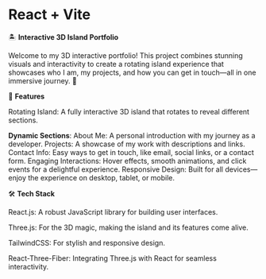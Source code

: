 # React + Vite

🏝️ **Interactive 3D Island Portfolio**

Welcome to my 3D interactive portfolio! This project combines stunning visuals and interactivity to create a rotating island experience that showcases who I am, my projects, and how you can get in touch—all in one immersive journey. 🌟

🌟 **Features**

Rotating Island: A fully interactive 3D island that rotates to reveal different sections.

**Dynamic Sections**:
About Me: A personal introduction with my journey as a developer.
Projects: A showcase of my work with descriptions and links.
Contact Info: Easy ways to get in touch, like email, social links, or a contact form.
Engaging Interactions: Hover effects, smooth animations, and click events for a delightful experience.
Responsive Design: Built for all devices—enjoy the experience on desktop, tablet, or mobile.

🛠️ **Tech Stack**

React.js: A robust JavaScript library for building user interfaces.

Three.js: For the 3D magic, making the island and its features come alive.

TailwindCSS: For stylish and responsive design.

React-Three-Fiber: Integrating Three.js with React for seamless interactivity.
